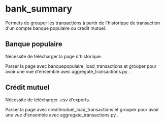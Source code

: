 # bank_summary

Permets de grouper les transactions à partir de l'historique de transaction d'un compte banque populaire ou crédit mutuel. 

## Banque populaire

Nécessite de télécharger la page d'historique.

Parser la page avec banquepopulaire_load_transactions et grouper pour avoir une vue d'ensemble avec aggregate_transactions.py .

## Crédit mutuel

Nécessite de télécharger .csv d'exports.

Parser la page avec creditmutuel_load_transactions et grouper pour avoir une vue d'ensemble avec aggregate_transactions.py . 